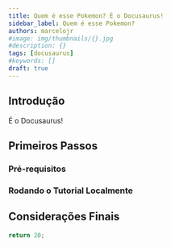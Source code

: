 ```yaml
---
title: Quem é esse Pokemon? É o Docusaurus!
sidebar_label: Quem é esse Pokemon?
authors: marcelojr
#image: img/thumbnails/{}.jpg
#description: {}
tags: [docusaurus]
#keywords: []
draft: true
---
```


## Introdução

É o Docusaurus!

## Primeiros Passos

### Pré-requisitos

### Rodando o Tutorial Localmente

## Considerações Finais

<!-- truncate -->

```js
return 20;
```
